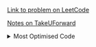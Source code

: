 [Link to problem on LeetCode](https://leetcode.com/problems/unique-paths-ii/)

[Notes on TakeUForward](https://takeuforward.org/data-structure/grid-unique-paths-2-dp-9/)

<details><summary>Most Optimised Code</summary>

![](https://github.com/archishmanghos/code-images/blob/master/DP-Striver/Lec-9.png)

</details>

<!-- Runtime: 3 ms, faster than 83.58% of C++ online submissions for Unique Paths II.
Memory Usage: 7.6 MB, less than 75.88% of C++ online submissions for Unique Paths II. -->